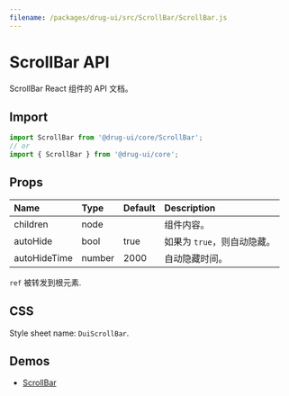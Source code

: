 ```yaml
---
filename: /packages/drug-ui/src/ScrollBar/ScrollBar.js
---
```


# ScrollBar API

<p class="description">ScrollBar React 组件的 API 文档。</p>

## Import

```js
import ScrollBar from '@drug-ui/core/ScrollBar';
// or
import { ScrollBar } from '@drug-ui/core';
```

## Props

| Name | Type | Default | Description |
|:-----|:-----|:--------|:------------|
| <span class="prop-name">children</span> | <span class="prop-type">node</span> |  | 组件内容。 |
| <span class="prop-name">autoHide</span> | <span class="prop-type">bool</span> | <span class="prop-default">true</span> | 如果为 ```true```，则自动隐藏。 |
| <span class="prop-name">autoHideTime</span> | <span class="prop-type">number</span> | <span class="prop-default">2000</span> | 自动隐藏时间。 |

`ref` 被转发到根元素.

## CSS

Style sheet name: `DuiScrollBar`.

## Demos

- [ScrollBar](/components/ScrollBar)




